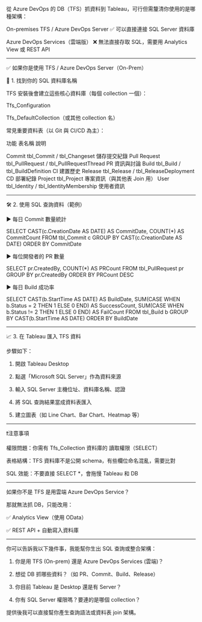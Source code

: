 從 Azure DevOps 的 DB（TFS）抓資料到 Tableau，可行但需釐清你使用的是哪種架構：

On-premises TFS / Azure DevOps Server ✅ 可以直接連接 SQL Server 資料庫

Azure DevOps Services（雲端版） ❌ 無法直接存取 SQL，需要用 Analytics View 或 REST API



---

✅ 如果你是使用 TFS / Azure DevOps Server（On-Prem）

🔧 1. 找到你的 SQL 資料庫名稱

TFS 安裝後會建立這些核心資料庫（每個 collection 一個）：

Tfs_Configuration

Tfs_DefaultCollection（或其他 collection 名）


常見重要資料表（以 Git 與 CI/CD 為主）：

功能	表名稱	說明

Commit	tbl_Commit / tbl_Changeset	儲存提交紀錄
Pull Request	tbl_PullRequest / tbl_PullRequestThread	PR 資訊與討論
Build	tbl_Build / tbl_BuildDefinition	CI 建置歷史
Release	tbl_Release / tbl_ReleaseDeployment	CD 部署紀錄
Project	tbl_Project	專案資訊（與其他表 Join 用）
User	tbl_Identity / tbl_IdentityMembership	使用者資訊



---

🛠 2. 使用 SQL 查詢資料（範例）

▶ 每日 Commit 數量統計

SELECT 
    CAST(c.CreationDate AS DATE) AS CommitDate,
    COUNT(*) AS CommitCount
FROM tbl_Commit c
GROUP BY CAST(c.CreationDate AS DATE)
ORDER BY CommitDate

▶ 每位開發者的 PR 數量

SELECT 
    pr.CreatedBy,
    COUNT(*) AS PRCount
FROM tbl_PullRequest pr
GROUP BY pr.CreatedBy
ORDER BY PRCount DESC

▶ 每日 Build 成功率

SELECT 
    CAST(b.StartTime AS DATE) AS BuildDate,
    SUM(CASE WHEN b.Status = 2 THEN 1 ELSE 0 END) AS SuccessCount,
    SUM(CASE WHEN b.Status != 2 THEN 1 ELSE 0 END) AS FailCount
FROM tbl_Build b
GROUP BY CAST(b.StartTime AS DATE)
ORDER BY BuildDate


---

📈 3. 在 Tableau 匯入 TFS 資料

步驟如下：

1. 開啟 Tableau Desktop


2. 點選「Microsoft SQL Server」作為資料來源


3. 輸入 SQL Server 主機位址、資料庫名稱、認證


4. 將 SQL 查詢結果當成資料表匯入


5. 建立圖表（如 Line Chart、Bar Chart、Heatmap 等）




---

❗注意事項

權限問題：你需有 Tfs_Collection 資料庫的 讀取權限（SELECT）

表格結構：TFS 資料庫不是公開 schema，有些欄位命名混亂，需要比對

SQL 效能：不要直接 SELECT *，會拖慢 Tableau 和 DB



---

如果你不是 TFS 是用雲端 Azure DevOps Service？

那就無法抓 DB，只能改用：

✅ Analytics View（使用 OData）

✅ REST API + 自動寫入資料庫



---

你可以告訴我以下幾件事，我能幫你生出 SQL 查詢或整合架構：

1. 你是用 TFS (On-prem) 還是 Azure DevOps Services (雲端)？


2. 想從 DB 抓哪些資料？（如 PR、Commit、Build、Release）


3. 你目前 Tableau 是 Desktop 還是有 Server？


4. 你有 SQL Server 權限嗎？要連的是哪個 collection？



提供後我可以直接幫你產生查詢語法或資料表 join 架構。

